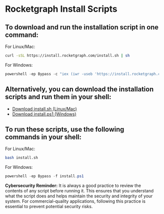 # Rocketgraph Install Scripts

## To download and run the installation script in one command:

For Linux/Mac:
```bash
curl -sSL https://install.rocketgraph.com/install.sh | sh
```

For Windows:
```powershell
powershell -ep Bypass -c "iex (iwr -useb 'https://install.rocketgraph.com/install.ps1')"
```

## Alternatively, you can download the installation scripts and run them in your shell:

- [Download install.sh (Linux/Mac)](install.sh)
- [Download install.ps1 (Windows)](install.ps1)

## To run these scripts, use the following commands in your shell:

For Linux/Mac:
```bash
bash install.sh
```

For Windows:
```powershell
powershell -ep Bypass -f install.ps1
```

**Cybersecurity Reminder:** It is always a good practice to review the contents of any script before running it. This ensures that you understand what the script does and helps maintain the security and integrity of your system. For commercial-quality applications, following this practice is essential to prevent potential security risks.
